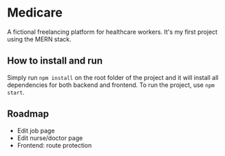 Medicare
======

A fictional freelancing platform for healthcare workers. It's my first project using the MERN stack.


## How to install and run

Simply run `npm install` on the root folder of the project and it will install all dependencies for both backend and frontend. To run the project, use `npm start`.


## Roadmap

* Edit job page
* Edit nurse/doctor page
* Frontend: route protection
